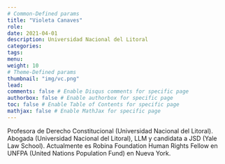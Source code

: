 ```yaml
---
# Common-Defined params
title: "Violeta Canaves"
role: 
date: 2021-04-01
description: Universidad Nacional del Litoral
categories:
tags:
menu: 
weight: 10
# Theme-Defined params
thumbnail: "img/vc.png"
lead: 
comments: false # Enable Disqus comments for specific page
authorbox: false # Enable authorbox for specific page
toc: false # Enable Table of Contents for specific page
mathjax: false # Enable MathJax for specific page
---
```


Profesora de Derecho Constitucional (Universidad Nacional del Litoral). Abogada (Universidad Nacional del Litoral), LLM y candidata a JSD (Yale Law School). Actualmente es Robina Foundation Human Rights Fellow en UNFPA (United Nations Population Fund) en Nueva York.   

